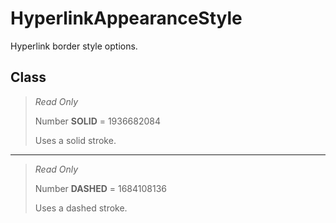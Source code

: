 # HyperlinkAppearanceStyle
Hyperlink border style options.

## Class
> *Read Only* 
> 
> Number **SOLID** = 1936682084
> 
> Uses a solid stroke.
*** 
> *Read Only* 
> 
> Number **DASHED** = 1684108136
> 
> Uses a dashed stroke.

